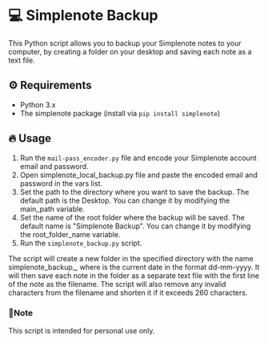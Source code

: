 # 💻 Simplenote Backup
This Python script allows you to backup your Simplenote notes to your computer, by creating a folder on your desktop and saving each note as a text file.

## ⚙️ Requirements
- Python 3.x
- The simplenote package (install via `pip install simplenote`)
## 🔥 Usage
1. Run the `mail-pass_encoder.py` file and encode your Simplenote account email and password.
2. Open simplenote_local_backup.py file and paste the encoded email and password in the vars list.
3. Set the path to the directory where you want to save the backup. The default path is the Desktop. You can change it by modifying the main_path variable.
4. Set the name of the root folder where the backup will be saved. The default name is "Simplenote Backup". You can change it by modifying the root_folder_name variable.
5. Run the `simplenote_backup.py` script.

The script will create a new folder in the specified directory with the name simplenote_backup_<date>, where <date> is the current date in the format dd-mm-yyyy. It will then save each note in the folder as a separate text file with the first line of the note as the filename. The script will also remove any invalid characters from the filename and shorten it if it exceeds 260 characters.

### 📝Note
This script is intended for personal use only. 
